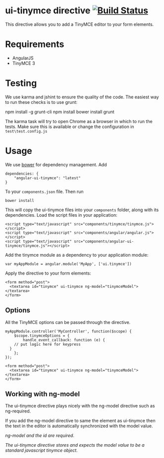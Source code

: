# ui-tinymce directive [![Build Status](https://travis-ci.org/angular-ui/ui-tinymce.png)](https://travis-ci.org/angular-ui/ui-tinymce)

This directive allows you to add a TinyMCE editor to your form elements.

# Requirements

- AngularJS
- TinyMCE 3

# Testing

We use karma and jshint to ensure the quality of the code.  The easiest way to run these checks is to use grunt:

  npm install -g grunt-cli
  npm install
  bower install
  grunt

The karma task will try to open Chrome as a browser in which to run the tests.  Make sure this is available or change the configuration in `test\test.config.js` 

# Usage

We use [bower](http://twitter.github.com/bower/) for dependency management.  Add

    dependencies: {
        "angular-ui-tinymce": "latest"
    }

To your `components.json` file. Then run

    bower install

This will copy the ui-tinymce files into your `components` folder, along with its dependencies. Load the script files in your application:

    <script type="text/javascript" src="components/tinymce/tinymce.js"></script>
    <script type="text/javascript" src="components/angular/angular.js"></script>
    <script type="text/javascript" src="components/angular-ui-tinymce/tinymce.js"></script>

Add the tinymce module as a dependency to your application module:

    var myAppModule = angular.module('MyApp', ['ui.tinymce'])

Apply the directive to your form elements:

    <form method="post">
      <textarea id="tinymce" ui-tinymce ng-model="tinymceModel"></textarea>
    </form>

## Options

All the TinyMCE options can be passed through the directive.

	myAppModule.controller('MyController', function($scope) {
		$scope.tinymceOptions = {
			handle_event_callback: function (e) {
        // put logic here for keypress
      }
		};
	});

    <form method="post">
      <textarea id="tinymce" ui-tinymce ng-model="tinymceModel"></textarea>
    </form>

## Working with ng-model

The ui-tinymce directive plays nicely with the ng-model directive such as ng-required.

If you add the ng-model directive to same the element as ui-tinymce then the text in the editor is automatically synchronized with the model value.

_ng-model and the id are required_.

_The ui-tinymce directive stores and expects the model value to be a standard javascript tinymce object._

